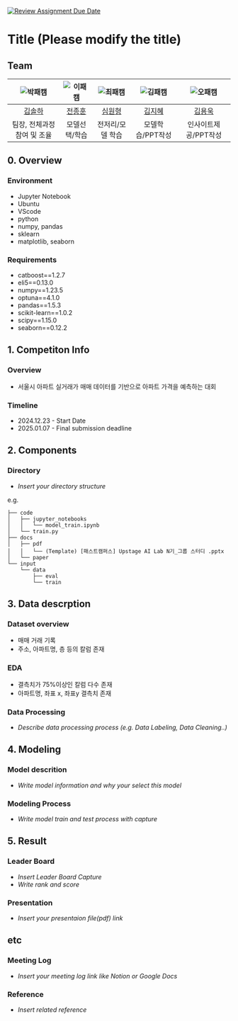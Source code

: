 [![Review Assignment Due Date](https://classroom.github.com/assets/deadline-readme-button-22041afd0340ce965d47ae6ef1cefeee28c7c493a6346c4f15d667ab976d596c.svg)](https://classroom.github.com/a/pjJxrz8e)
# Title (Please modify the title)
## Team

| ![박패캠](https://avatars.githubusercontent.com/u/156163982?v=4) | ![이패캠](https://avatars.githubusercontent.com/u/156163982?v=4) | ![최패캠](https://avatars.githubusercontent.com/u/156163982?v=4) | ![김패캠](https://avatars.githubusercontent.com/u/156163982?v=4) | ![오패캠](https://avatars.githubusercontent.com/u/156163982?v=4) |
| :--------------------------------------------------------------: | :--------------------------------------------------------------: | :--------------------------------------------------------------: | :--------------------------------------------------------------: | :--------------------------------------------------------------: |
|            [김솔하](https://github.com/UpstageAILab)             |            [전종훈](https://github.com/UpstageAILab)             |            [심원형](https://github.com/UpstageAILab)             |            [김지혜](https://github.com/UpstageAILab)             |            [김용욱](https://github.com/UpstageAILab)             |
|                   팀장, 전체과정참여 및 조율                             |                            모델선택/학습                             |                            전저리/모델 학습                             |                            모델학습/PPT작성                             |                            인사이트제공/PPT작성                             |

## 0. Overview
### Environment
- Jupyter Notebook
- Ubuntu
- VScode
- python
- numpy, pandas
- sklearn
- matplotlib, seaborn

### Requirements
- catboost==1.2.7
- eli5==0.13.0
- numpy==1.23.5
- optuna==4.1.0
- pandas==1.5.3
- scikit-learn==1.0.2
- scipy==1.15.0
- seaborn==0.12.2

## 1. Competiton Info

### Overview

- 서울시 아파트 실거래가 매매 데이터를 기반으로 아파트 가격을 예측하는 대회

### Timeline

- 2024.12.23 - Start Date
- 2025.01.07 - Final submission deadline

## 2. Components

### Directory

- _Insert your directory structure_

e.g.
```
├── code
│   ├── jupyter_notebooks
│   │   └── model_train.ipynb
│   └── train.py
├── docs
│   ├── pdf
│   │   └── (Template) [패스트캠퍼스] Upstage AI Lab N기_그룹 스터디 .pptx
│   └── paper
└── input
    └── data
        ├── eval
        └── train
```

## 3. Data descrption

### Dataset overview

- 매매 거래 기록
- 주소, 아파트명, 층 등의 칼럼 존재


### EDA

- 결측치가 75%이상인 칼럼 다수 존재
- 아파트명, 좌표 x, 좌표y 결측치 존재

### Data Processing

- _Describe data processing process (e.g. Data Labeling, Data Cleaning..)_

## 4. Modeling

### Model descrition

- _Write model information and why your select this model_

### Modeling Process

- _Write model train and test process with capture_

## 5. Result

### Leader Board

- _Insert Leader Board Capture_
- _Write rank and score_

### Presentation

- _Insert your presentaion file(pdf) link_

## etc

### Meeting Log

- _Insert your meeting log link like Notion or Google Docs_

### Reference

- _Insert related reference_
